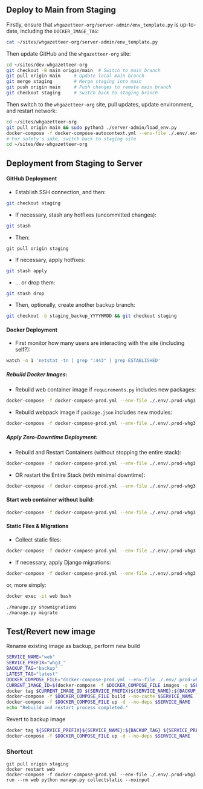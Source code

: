 ## Deploy to Main from Staging

Firstly, ensure that `whgazetteer-org/server-admin/env_template.py` is up-to-date, including the `DOCKER_IMAGE_TAG`:
```bash
cat ~/sites/whgazetteer-org/server-admin/env_template.py
```

Then update GitHub and the `whgazetteer-org` site:
```bash
cd ~/sites/dev-whgazetteer-org
git checkout -B main origin/main  # Switch to main branch
git pull origin main     # Update local main branch
git merge staging        # Merge staging into main
git push origin main     # Push changes to remote main branch
git checkout staging     # Switch back to staging branch
```

Then switch to the `whgazetteer-org` site, pull updates, update environment, and restart network:
```bash
cd ~/sites/whgazetteer-org
git pull origin main && sudo python3 ./server-admin/load_env.py
docker-compose -f docker-compose-autocontext.yml --env-file ./.env/.env down && docker-compose -f docker-compose-autocontext.yml --env-file ./.env/.env up -d && docker ps
# For safety's sake, switch back to staging site
cd ~/sites/dev-whgazetteer-org
```

## Deployment from Staging to Server

#### GitHub Deployment
- Establish SSH connection, and then:
```bash
git checkout staging
```
- If necessary, stash any hotfixes (uncommitted changes):
```bash
git stash
```
- Then:
```
git pull origin staging
```
- If necessary, apply hotfixes:
```bash
git stash apply
```
- ... or drop them:
```bash
git stash drop
```
- Then, optionally, create another backup branch:
```bash
git checkout -b staging_backup_YYYYMMDD && git checkout staging
```

#### Docker Deployment
- First monitor how many users are interacting with the site (including self?):
```bash
watch -n 1 'netstat -tn | grep ":443" | grep ESTABLISHED'
```

##### Rebuild Docker Images:
- Rebuild web container image if `requirements.py` includes new packages:
```bash
docker-compose -f docker-compose-prod.yml --env-file ./.env/.prod-whg3 build --no-cache web
```
- Rebuild webpack image if `package.json` includes new modules:
```bash
docker-compose -f docker-compose-prod.yml --env-file ./.env/.prod-whg3 build --no-cache webpack
```

##### Apply Zero-Downtime Deployment:
- Rebuild and Restart Containers (without stopping the entire stack):
```bash
docker-compose -f docker-compose-prod.yml --env-file ./.env/.prod-whg3 up -d --no-deps --build web
```
- OR restart the Entire Stack (with minimal downtime):
```bash
docker-compose -f docker-compose-prod.yml --env-file ./.env/.prod-whg3 up -d --build
```

#### Start web container without build:
```bash
docker-compose -f docker-compose-prod.yml --env-file ./.env/.prod-whg3 up -d --no-deps web
```

#### Static Files & Migrations
- Collect static files:
```bash
docker-compose -f docker-compose-prod.yml --env-file ./.env/.prod-whg3 run --rm web python manage.py collectstatic --noinput
```
- If necessary, apply Django migrations:
```bash
docker-compose -f docker-compose-prod.yml --env-file ./.env/.prod-whg3 exec web bash
```
or, more simply:
```bash
docker exec -it web bash
```

```bash
./manage.py showmigrations
./manage.py migrate
```

## Test/Revert new image

Rename existing image as backup, perform new build
```bash
SERVICE_NAME="web"
SERVICE_PREFIX="whg3_"
BACKUP_TAG="backup"
LATEST_TAG="latest"
DOCKER_COMPOSE_FILE="docker-compose-prod.yml --env-file ./.env/.prod-whg3"
CURRENT_IMAGE_ID=$(docker-compose -f $DOCKER_COMPOSE_FILE images -q $SERVICE_NAME)
docker tag $CURRENT_IMAGE_ID ${SERVICE_PREFIX}${SERVICE_NAME}:${BACKUP_TAG}
docker-compose -f $DOCKER_COMPOSE_FILE build --no-cache $SERVICE_NAME
docker-compose -f $DOCKER_COMPOSE_FILE up -d --no-deps $SERVICE_NAME
echo "Rebuild and restart process completed."
```

Revert to backup image
```bash
docker tag ${SERVICE_PREFIX}${SERVICE_NAME}:${BACKUP_TAG} ${SERVICE_PREFIX}${SERVICE_NAME}:${LATEST_TAG}
docker-compose -f $DOCKER_COMPOSE_FILE up -d --no-deps $SERVICE_NAME
```

### Shortcut

```
git pull origin staging
docker restart web
docker-compose -f docker-compose-prod.yml --env-file ./.env/.prod-whg3 run --rm web python manage.py collectstatic --noinput
```
